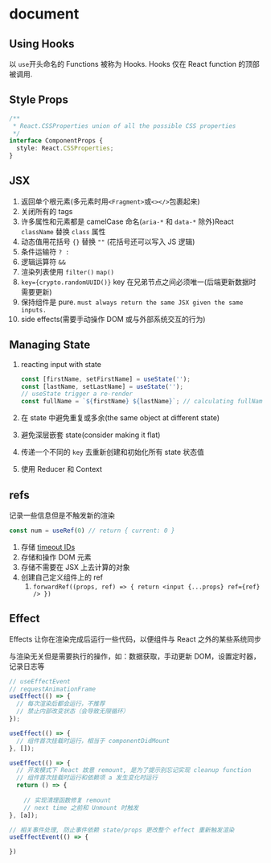 # document

## Using Hooks

以 `use`开头命名的 Functions 被称为 Hooks.
Hooks 仅在 React function 的顶部被调用.

## Style Props

```ts
/**
 * React.CSSProperties union of all the possible CSS properties
 */
interface ComponentProps {
  style: React.CSSProperties;
}
```

## JSX

1. 返回单个根元素(多元素时用`<Fragment>`或`<></>`包裹起来)
2. 关闭所有的 tags
3. 许多属性和元素都是 camelCase 命名(`aria-*` 和 `data-*` 除外)React `className` 替换 `class` 属性
4. 动态值用花括号 `{}` 替换 `""` (花括号还可以写入 JS 逻辑)
5. 条件运输符 `? :`
6. 逻辑运算符 `&&`
7. 渲染列表使用 `filter()` `map()`
8. `key={crypto.randomUUID()}` key 在兄弟节点之间必须唯一(后端更新数据时需要更新)
9. 保持组件是 pure. `must always return the same JSX given the same inputs.`
10. side effects(需要手动操作 DOM 或与外部系统交互的行为)

## Managing State

1. reacting input with state

    ```ts
    const [firstName, setFirstName] = useState('');
    const [lastName, setLastName] = useState('');
    // useState trigger a re-render
    const fullName = `${firstName} ${lastName}`; // calculating fullName
    ```

2. 在 state 中避免重复或多余(the same object at different state)
3. 避免深层嵌套 state(consider making it flat)
4. 传递一个不同的 `key` 去重新创建和初始化所有 state 状态值
5. 使用 Reducer 和 Context

## refs

记录一些信息但是不触发新的渲染

```js
const num = useRef(0) // return { current: 0 }
```

1. 存储 [timeout IDs](https://developer.mozilla.org/zh-CN/docs/Web/API/Window/setTimeout)
2. 存储和操作 DOM 元素
3. 存储不需要在 JSX 上去计算的对象
4. 创建自己定义组件上的 ref
   1. `forwardRef((props, ref) => { return <input {...props} ref={ref} /> })`

## Effect

Effects 让你在渲染完成后运行一些代码，以便组件与 React 之外的某些系统同步

与渲染无关但是需要执行的操作，如：数据获取，手动更新 DOM，设置定时器，记录日志等

```ts
// useEffectEvent
// requestAnimationFrame
useEffect(() => {
  // 每次渲染后都会运行，不推荐
  // 禁止内部改变状态（会导致无限循环）
});

useEffect(() => {
  // 组件首次挂载时运行，相当于 componentDidMount
}, []);

useEffect(() => {
  // 开发模式下 React 故意 remount, 是为了提示别忘记实现 cleanup function
  // 组件首次挂载时运行和依赖项 a 发生变化时运行
  return () => {
    
    // 实现清理函数修复 remount
    // next time 之前和 Unmount 时触发
}, [a]);

// 相关事件处理, 防止事件依赖 state/props 更改整个 effect 重新触发渲染
useEffectEvent(() => {

})
```
